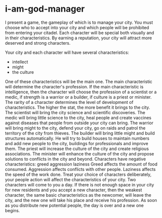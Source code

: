 # i-am-god-manager
I present a game, the gameplay of which is to manage your city. You must choose who to accept into your city and which people will be prohibited from entering your citadel. Each character will be special both visually and in their characteristics. By earning a reputation, your city will attract more deserved and strong characters.

Your city and each character will have several characteristics:
* intellect
* might
* the culture

One of these characteristics will be the main one. The main characteristic will determine the character's profession.
If the main characteristic is intelligence, then the character will choose the profession of a scientist or a medic, if strength is a warrior or a builder, if culture is a priest or minister.
The rarity of a character determines the level of development of characteristics. The higher the stat, the more benefit it brings to the city.
The scientist will bring the city science and scientific discoveries.
The medic will bring little science to the city, heal people and create vaccines against diseases that people from outside your city can bring.
The warrior will bring might to the city, defend your city, go on raids and patrol the territory of the city from thieves.
The builder will bring little might and build structures automatically. He will try to build houses to maintain numbers and add new people to the city, buildings for professionals and improve them.
The priest will increase the culture of the city and create religious associations.
The minister will enhance the culture of the city and propose solutions to conflicts in the city and beyond.
Characters have negative characteristics:
greed
aggression
laziness
Greed affects the amount of food consumed.
Aggression affects conflicts with other people.
Laziness affects the speed of the work done.
Treat your choice of characters deliberately, your people action will affect the characteristics of your city.
Two characters will come to you a day. If there is not enough space in your city for new residents and you accept a new character, then the weakest character, the same basic characteristics as the newcomer, will leave the city, and the new one will take his place and receive his profession. As soon as you distribute new potential people, the day is over and a new one begins.